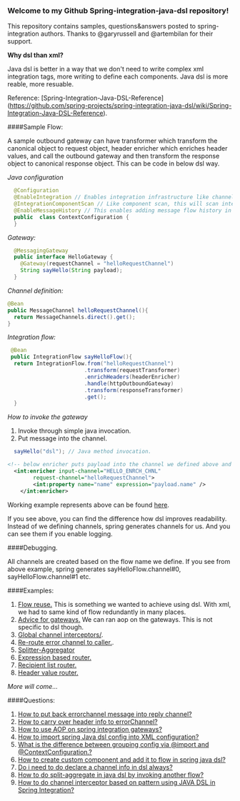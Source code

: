 ### Welcome to my Github Spring-integration-java-dsl repository!
   
   This repository contains samples, questions&answers posted to spring-integration authors. Thanks to @garyrussell and @artembilan for their support.
   
**Why dsl than xml?**

Java dsl is better in a way that we don't need to write complex xml integration tags, more writing to define each components. Java dsl is more reable, more resuable.

Reference: [Spring-Integration-Java-DSL-Reference] (https://github.com/spring-projects/spring-integration-java-dsl/wiki/Spring-Integration-Java-DSL-Reference).

####Sample Flow:
         
A sample outbound gateway can have  transformer which transform the canonical object to request object, header enricher which enriches header values, and call the outbound gateway and then transform the response object to canonical response object. This can be code in below dsl way.

*Java configuration*
```java
  @Configuration
  @EnableIntegration // Enables integration infrastructure like channels.
  @IntegrationComponentScan // Like component scan, this will scan integration components like @MessaginGateway etc.
  @EnableMessageHistory // This enables adding message flow history in the header.
  public  class ContextConfiguration {
  }
```

*Gateway:*
```java
  @MessagingGateway
  public interface HelloGateway {
    @Gateway(requestChannel = "helloRequestChannel")
    String sayHello(String payload);
  }
 ```
 *Channel definition:*
 ```java
 @Bean
 public MessageChannel helloRequestChannel(){
   return MessageChannels.direct().get();
 }
 ```
 *Integration flow:*
 ```java
  @Bean
  public IntegrationFlow sayHelloFlow(){
   return IntegrationFlow.from("helloRequestChannel")
                         .transform(requestTransformer)
                         .enrichHeaders(headerEnricher)
                         .handle(httpOutboundGateway)
                         .transform(responseTransformer)
                         .get();
   }
```
*How to invoke the gateway*
   1. Invoke through simple java invocation.
   2. Put message into the channel.

```java
  sayHello("dsl"); // Java method invocation.
```
```xml
<!-- below enricher puts payload into the channel we defined above and sets into property as usual. -->
  <int:enricher input-channel="HELLO_ENRCH_CHNL"
		request-channel="helloRequestChannel">
		<int:property name="name" expression="payload.name" />
	</int:enricher>
```
Working example represents above can be found [here](https://github.com/manojp1988/spring-integration/tree/master/javadsl/src/main/java/enrichPayload).

If you see above, you can find the difference how dsl improves readability. Instead of we defining channels, spring generates channels for us. And you can see them if you enable logging.

####Debugging.

All channels are created based on the flow name we define. If you see from above example, spring generates sayHelloFlow.channel#0, sayHelloFlow.channel#1 etc. 

####Examples:
1.	[Flow reuse.](https://github.com/manojp1988/spring-integration/tree/master/javadsl/src/main/java/flow) This is something we wanted to achieve using dsl. With xml, we had to same kind of flow redundantly in many places. 
2.	[Advice for gateways.](https://github.com/manojp1988/spring-integration/tree/master/javadsl/src/main/java/advice) We can ran aop on the gateways. This is not specific to dsl though.
3.	[Global channel interceptors/](https://github.com/manojp1988/spring-integration/tree/master/javadsl/src/main/java/interceptors).
4.	[Re-route error channel to caller.](https://github.com/manojp1988/spring-integration/tree/master/javadsl/src/main/java/ErrorChannel).
5.	[Splitter-Aggregator](https://github.com/manojp1988/spring-integration/tree/master/javadsl/src/main/java/splitter_aggregator)	
6.	[Expression based router.](https://github.com/manojp1988/spring-integration/tree/master/javadsl/src/main/java/router/payload)
7.	[Recipient list router.](https://github.com/manojp1988/spring-integration/tree/master/javadsl/src/main/java/router/recipient)
8.	[Header value router.](https://github.com/manojp1988/spring-integration/tree/master/javadsl/src/main/java/router/headerValueRouter)

*More will come...*

####Questions:
1.	[How to put back errorchannel message into reply channel?](http://stackoverflow.com/questions/31791042/how-to-put-back-errorchannel-message-into-reply-channel)
2.	[How to carry over header info to errorChannel?](http://stackoverflow.com/questions/31778650/how-to-carry-over-header-info-to-errorchannel)
3.	[How to use AOP on spring integration gateways?](http://stackoverflow.com/questions/31707343/how-to-use-aop-on-spring-integration-gateways)
4.	[How to import spring Java dsl config into XML configuration?](http://stackoverflow.com/questions/31666328/how-to-import-spring-java-dsl-config-into-xml-configuration)
5.	[What is the difference between grouping config via @import and @ContextConfiguration.?](http://stackoverflow.com/questions/31631890/what-is-the-difference-between-grouping-config-via-import-and-contextconfigura)
6.	[How to create custom component and add it to flow in spring java dsl?](http://stackoverflow.com/questions/31626497/how-to-create-custom-component-and-add-it-to-flow-in-spring-java-dsl)
7.	[Do i need to do declare a channel info in dsl always?](http://stackoverflow.com/questions/31617449/do-i-need-to-do-declare-a-channel-info-in-dsl-always)
8.	[How to do split-aggregate in java dsl by invoking another flow?](http://stackoverflow.com/questions/31622120/how-to-do-split-aggregate-in-java-dsl-by-invoking-another-flow)
9.	[How to do channel interceptor based on pattern using JAVA DSL in Spring Integration?](http://stackoverflow.com/questions/31573744/how-to-do-channel-interceptor-based-on-pattern-using-java-dsl-in-spring-integrat)



 
